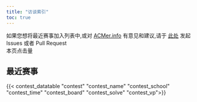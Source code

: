 ```yaml
---
title: "访谈索引"
toc: true
---
```


如果您想将最近赛事加入列表中,或对 [ACMer.info](https://acmer.info/) 有意见和建议,请于 [此处](https://github.com/acmerindex/acmer-info) 发起 Issues 或者 Pull Request
<br/>
<span>本页点击量<span id="busuanzi_value_page_pv"></span>
## 最近赛事
{{< contest_datatable "contest" "contest_name" "contest_school" "contest_time" "contest_board"  "contest_solve"  "contest_vp">}}


